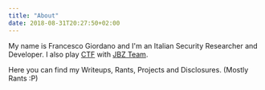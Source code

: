 ```yaml
---
title: "About"
date: 2018-08-31T20:27:50+02:00
---
```


My name is Francesco Giordano and I'm an Italian Security Researcher and Developer.
I also play [CTF](https://en.wikipedia.org/wiki/Capture_the_flag#ComputerSecurity) with [JBZ Team](https://jbzteam.github.io). 

Here you can find my Writeups, Rants, Projects and Disclosures. (Mostly Rants :P)

